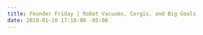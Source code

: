 ```yaml
---
title: Founder Friday | Robot Vacuums, Corgis, and Big Goals
date: 2019-01-10 17:18:00 -05:00
---
```


